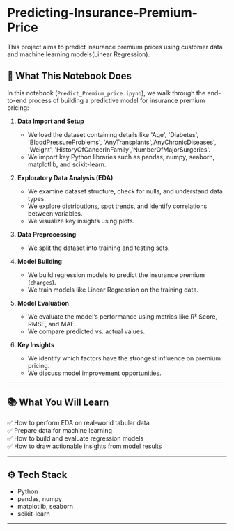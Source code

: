 # Predicting-Insurance-Premium-Price
This project aims to predict insurance premium prices using customer data and machine learning models(Linear Regression).

## 📌 What This Notebook Does

In this notebook (`Predict_Premium_price.ipynb`), we walk through the end-to-end process of building a predictive model for insurance premium pricing:

1. **Data Import and Setup**
   - We load the dataset containing details like 'Age', 'Diabetes', 'BloodPressureProblems', 'AnyTransplants','AnyChronicDiseases', 'Weight', 'HistoryOfCancerInFamily','NumberOfMajorSurgeries'.
   - We import key Python libraries such as pandas, numpy, seaborn, matplotlib, and scikit-learn.

2. **Exploratory Data Analysis (EDA)**
   - We examine dataset structure, check for nulls, and understand data types.
   - We explore distributions, spot trends, and identify correlations between variables.
   - We visualize key insights using plots.

3. **Data Preprocessing**
   - We split the dataset into training and testing sets.

4. **Model Building**
   - We build regression models to predict the insurance premium (`charges`).
   - We train models like Linear Regression on the training data.
   
5. **Model Evaluation**
   - We evaluate the model’s performance using metrics like R² Score, RMSE, and MAE.
   - We compare predicted vs. actual values.
   
6. **Key Insights**
   - We identify which factors have the strongest influence on premium pricing.
   - We discuss model improvement opportunities.

---

## 📚 What You Will Learn

✅ How to perform EDA on real-world tabular data  
✅ Prepare data for machine learning  
✅ How to build and evaluate regression models  
✅ How to draw actionable insights from model results

---

## ⚙️ Tech Stack

- Python
- pandas, numpy
- matplotlib, seaborn
- scikit-learn

---
